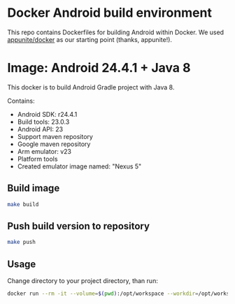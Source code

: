 # Docker Android build environment

This repo contains Dockerfiles for building Android within Docker. We used [appunite/docker](https://github.com/appunite/docker) as our starting point (thanks, appunite!).

# Image: Android 24.4.1 + Java 8

This docker is to build Android Gradle project with Java 8.

Contains:

* Android SDK: r24.4.1
* Build tools: 23.0.3
* Android API: 23
* Support maven repository
* Google maven repository
* Arm emulator: v23
* Platform tools
* Created emulator image named: "Nexus 5"

## Build image

```bash
make build
```

## Push build version to repository

```bash
make push
```

## Usage
Change directory to your project directory, than run:

```bash
docker run --rm -it --volume=$(pwd):/opt/workspace --workdir=/opt/workspace --rm reddit/android:java8-r24-4-1  /bin/sh -c "./gradlew build"
```
